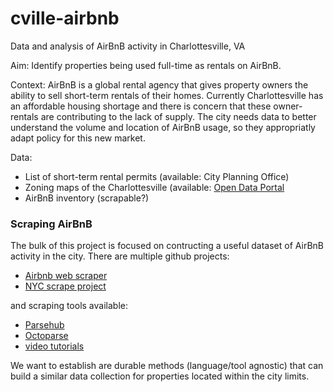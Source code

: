 # cville-airbnb
Data and analysis of AirBnB activity in Charlottesville, VA

Aim: Identify properties being used full-time as rentals on AirBnB.

Context: AirBnB is a global rental agency that gives property owners the ability to sell short-term rentals of their homes. Currently Charlottesville has an affordable housing shortage and there is concern that these owner-rentals are contributing to the lack of supply. The city needs data to better understand the volume and location of AirBnB usage, so they appropriatly adapt policy for this new market.

Data: 

* List of short-term rental permits (available: City Planning Office)
* Zoning maps of the Charlottesville (available: [Open Data Portal](https://opendata.charlottesville.org/datasets/zoning-multiple-area)
* AirBnB inventory (scrapable?)

### Scraping AirBnB

The bulk of this project is focused on contructing a useful dataset of AirBnB activity in the city. There are multiple github projects: 

* [Airbnb web scraper](https://github.com/tomslee/airbnb-data-collection/)
* [NYC scrape project](https://github.com/adodd202/Airbnb_Scraping)

and scraping tools available:

* [Parsehub](https://www.parsehub.com/blog/scrape-airbnb-listing-data/)
* [Octoparse](https://www.octoparse.com/tutorial-7/scrape-room-data-from-airbnb)
* [video tutorials](https://stevesie.com/apps/airbnb-api)

We want to establish are durable methods (language/tool agnostic) that can build a similar data collection for properties located within the city limits.
